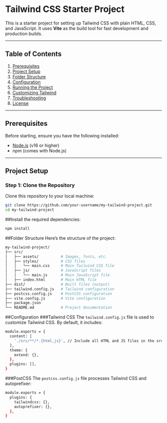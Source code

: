 # Tailwind CSS Starter Project

This is a starter project for setting up Tailwind CSS with plain HTML, CSS, and JavaScript. It uses **Vite** as the build tool for fast development and production builds.

---

## **Table of Contents**
1. [Prerequisites](#prerequisites)
2. [Project Setup](#project-setup)
3. [Folder Structure](#folder-structure)
4. [Configuration](#configuration)
5. [Running the Project](#running-the-project)
6. [Customizing Tailwind](#customizing-tailwind)
7. [Troubleshooting](#troubleshooting)
8. [License](#license)

---

## **Prerequisites**
Before starting, ensure you have the following installed:
- [Node.js](https://nodejs.org/) (v16 or higher)
- npm (comes with Node.js)

---

## **Project Setup**

### **Step 1: Clone the Repository**
Clone this repository to your local machine:
```bash
git clone https://github.com/your-username/my-tailwind-project.git
cd my-tailwind-project
```
##Install the required dependencies:
```bash
npm install
```
##Folder Structure
Here’s the structure of the project:
```bash
my-tailwind-project/
├── src/
│   ├── assets/          # Images, fonts, etc.
│   ├── styles/          # CSS files
│   │   └── main.css     # Main Tailwind CSS file
│   ├── js/              # JavaScript files
│   │   └── main.js      # Main JavaScript file
│   ├── index.html       # Main HTML file
├── dist/                # Built files (output)
├── tailwind.config.js   # Tailwind configuration
├── postcss.config.js    # PostCSS configuration
├── vite.config.js       # Vite configuration
├── package.json
└── README.md            # Project documentation
```
##Configuration
###Tailwind CSS
The ``tailwind.config.js`` file is used to customize Tailwind CSS. By default, it includes:
```bash
module.exports = {
  content: [
    './src/**/*.{html,js}', // Include all HTML and JS files in the src folder
  ],
  theme: {
    extend: {},
  },
  plugins: [],
}
```
###PostCSS
The ``postcss.config.js`` file processes Tailwind CSS and autoprefixer:
```bash
module.exports = {
  plugins: {
    tailwindcss: {},
    autoprefixer: {},
  },
}
```
